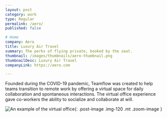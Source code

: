 ```yaml
---
layout: post
category: work
type: Regular
permalink: /aero/
published: false

# Home
company: Aero
title: Luxury Air Travel
summary: The perks of flying private, booked by the seat.
thumbnail: /images/thumbnails/aero-thumbnail.png
thumbnailDesc: Luxury Air Travel
companyLink: https://aero.com

---
```


Founded during the COVID-19 pandemic, Teamflow was created to help teams transition to remote work by offering a virtual space for daily collaboration and spontaneous interactions. The virtual office experience gave co-workers the ability to socialize and collaborate at will. 

![An example of the virtual office]({{site.url}}/assets/img/aero/blog.png){: .post-image .img-120 .mt .zoom-image }